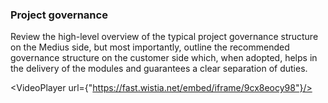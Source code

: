 ### Project governance

Review the high-level overview of the typical project governance structure on the Medius side, but most importantly, outline the recommended governance structure on the customer side which, when adopted, helps in the delivery of the modules and guarantees a clear separation of duties.

<VideoPlayer url={"https://fast.wistia.net/embed/iframe/9cx8eocy98"}/>
